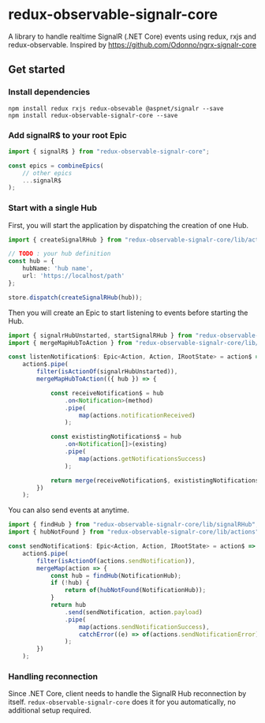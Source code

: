 # redux-observable-signalr-core

A library to handle realtime SignalR (.NET Core) events using redux, rxjs and redux-observable.
Inspired by https://github.com/Odonno/ngrx-signalr-core

## Get started

### Install dependencies

```
npm install redux rxjs redux-obsevable @aspnet/signalr --save
npm install redux-observable-signalr-core --save
```

### Add signalR$ to your root Epic

```ts
import { signalR$ } from "redux-observable-signalr-core";

const epics = combineEpics(
	// other epics
	...signalR$
);
```

### Start with a single Hub

First, you will start the application by dispatching the creation of one Hub.

```ts
import { createSignalRHub } from "redux-observable-signalr-core/lib/actions";

// TODO : your hub definition
const hub = {
    hubName: 'hub name',
    url: 'https://localhost/path'
};

store.dispatch(createSignalRHub(hub));
```

Then you will create an Epic to start listening to events before starting the Hub.

```ts
import { signalrHubUnstarted, startSignalRHub } from "redux-observable-signalr-core";
import { mergeMapHubToAction } from "redux-observable-signalr-core/lib/operators";

const listenNotification$: Epic<Action, Action, IRootState> = action$ =>
	action$.pipe(
		filter(isActionOf(signalrHubUnstarted)),
		mergeMapHubToAction(({ hub }) => {

			const receiveNotification$ = hub
				.on<Notification>(method)
				.pipe(
					map(actions.notificationReceived)
				);

			const exististingNotifications$ = hub
				.on<Notification[]>(existing)
				.pipe(
					map(actions.getNotificationsSuccess)
				);

			return merge(receiveNotification$, exististingNotifications$, of(startSignalRHub(NotificationHub)));
		})
	);
```

You can also send events at anytime.

```ts
import { findHub } from "redux-observable-signalr-core/lib/signalRHub";
import { hubNotFound } from "redux-observable-signalr-core/lib/actions";

const sendNotification$: Epic<Action, Action, IRootState> = action$ =>
	action$.pipe(
		filter(isActionOf(actions.sendNotification)),
		mergeMap(action => {
			const hub = findHub(NotificationHub);
			if (!hub) {
				return of(hubNotFound(NotificationHub));
			}
			return hub
				.send(sendNotification, action.payload)
				.pipe(
					map(actions.sendNotificationSuccess),
					catchError((e) => of(actions.sendNotificationError))
				);
		})
	);
```

### Handling reconnection

Since .NET Core, client needs to handle the SignalR Hub reconnection by itself. `redux-observable-signalr-core` does it for you automatically, no additional setup required.